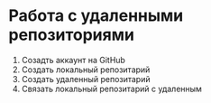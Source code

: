# **Работа с удаленными репозиториями**

1. Созадть аккаунт на GitHub
2. Создать локальный репозитарий
3. Создать удаленный репозитарий
4. Связать локальный репозитарий с удаленным